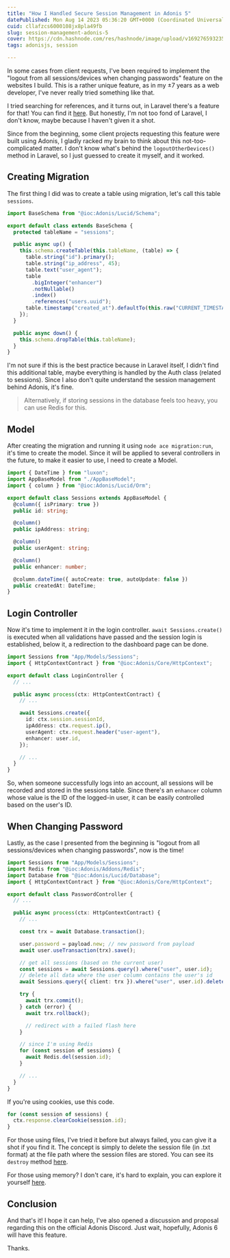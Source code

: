 ```yaml
---
title: "How I Handled Secure Session Management in Adonis 5"
datePublished: Mon Aug 14 2023 05:36:20 GMT+0000 (Coordinated Universal Time)
cuid: cllafzcs6000108jx8pla49fb
slug: session-management-adonis-5
cover: https://cdn.hashnode.com/res/hashnode/image/upload/v1692765932358/ab6b11bd-2212-45cb-89c5-bba3fc2cc661.png
tags: adonisjs, session

---
```


In some cases from client requests, I've been required to implement the "logout from all sessions/devices when changing passwords" feature on the websites I build. This is a rather unique feature, as in my ±7 years as a web developer, I've never really tried something like that.

I tried searching for references, and it turns out, in Laravel there's a feature for that! You can find it [here](https://laravel.com/docs/10.x/authentication#invalidating-sessions-on-other-devices). But honestly, I'm not too fond of Laravel, I don't know, maybe because I haven't given it a shot.

Since from the beginning, some client projects requesting this feature were built using Adonis, I gladly racked my brain to think about this not-too-complicated matter. I don't know what's behind the `logoutOtherDevices()` method in Laravel, so I just guessed to create it myself, and it worked.

## Creating Migration

The first thing I did was to create a table using migration, let's call this table `sessions`.

```typescript
import BaseSchema from "@ioc:Adonis/Lucid/Schema";

export default class extends BaseSchema {
  protected tableName = "sessions";

  public async up() {
    this.schema.createTable(this.tableName, (table) => {
      table.string("id").primary();
      table.string("ip_address", 45);
      table.text("user_agent");
      table
        .bigInteger("enhancer")
        .notNullable()
        .index()
        .references("users.uuid");
      table.timestamp("created_at").defaultTo(this.raw("CURRENT_TIMESTAMP"));
    });
  }

  public async down() {
    this.schema.dropTable(this.tableName);
  }
}
```

I'm not sure if this is the best practice because in Laravel itself, I didn't find this additional table, maybe everything is handled by the Auth class (related to sessions). Since I also don't quite understand the session management behind Adonis, it's fine.

> Alternatively, if storing sessions in the database feels too heavy, you can use Redis for this.

## Model

After creating the migration and running it using `node ace migration:run`, it's time to create the model. Since it will be applied to several controllers in the future, to make it easier to use, I need to create a Model.

```typescript
import { DateTime } from "luxon";
import AppBaseModel from "./AppBaseModel";
import { column } from "@ioc:Adonis/Lucid/Orm";

export default class Sessions extends AppBaseModel {
  @column({ isPrimary: true })
  public id: string;

  @column()
  public ipAddress: string;

  @column()
  public userAgent: string;

  @column()
  public enhancer: number;

  @column.dateTime({ autoCreate: true, autoUpdate: false })
  public createdAt: DateTime;
}
```

## Login Controller

Now it's time to implement it in the login controller. `await Sessions.create()` is executed when all validations have passed and the session login is established, below it, a redirection to the dashboard page can be done.

```typescript
import Sessions from "App/Models/Sessions";
import { HttpContextContract } from "@ioc:Adonis/Core/HttpContext";

export default class LoginController {
  // ...

  public async process(ctx: HttpContextContract) {
    // ...

    await Sessions.create({
      id: ctx.session.sessionId,
      ipAddress: ctx.request.ip(),
      userAgent: ctx.request.header("user-agent"),
      enhancer: user.id,
    });

    // ...
  }
}
```

So, when someone successfully logs into an account, all sessions will be recorded and stored in the sessions table. Since there's an `enhancer` column whose value is the ID of the logged-in user, it can be easily controlled based on the user's ID.

## When Changing Password

Lastly, as the case I presented from the beginning is "logout from all sessions/devices when changing passwords", now is the time!

```typescript
import Sessions from "App/Models/Sessions";
import Redis from "@ioc:Adonis/Addons/Redis";
import Database from "@ioc:Adonis/Lucid/Database";
import { HttpContextContract } from "@ioc:Adonis/Core/HttpContext";

export default class PasswordController {
  // ...

  public async process(ctx: HttpContextContract) {
    // ...

    const trx = await Database.transaction();

    user.password = payload.new; // new password from payload
    await user.useTransaction(trx).save();

    // get all sessions (based on the current user)
    const sessions = await Sessions.query().where("user", user.id);
    // delete all data where the user column contains the user's id
    await Sessions.query({ client: trx }).where("user", user.id).delete();

    try {
      await trx.commit();
    } catch (error) {
      await trx.rollback();

      // redirect with a failed flash here
    }

    // since I'm using Redis
    for (const session of sessions) {
      await Redis.del(session.id);
    }

    // ...
  }
}
```

If you're using cookies, use this code.

```typescript
for (const session of sessions) {
  ctx.response.clearCookie(session.id);
}
```

For those using files, I've tried it before but always failed, you can give it a shot if you find it. The concept is simply to delete the session file (in .txt format) at the file path where the session files are stored. You can see its `destroy` method [here](https://github.com/adonisjs/session/blob/6fcea7bb144de18028b1ea693bc7e837cd799fdf/src/Drivers/File.ts#L78C1-L78C1).

For those using memory? I don't care, it's hard to explain, you can explore it yourself [here](https://github.com/adonisjs/session/blob/6fcea7bb144de18028b1ea693bc7e837cd799fdf/src/Drivers/Memory.ts#L42).

## Conclusion

And that's it! I hope it can help, I've also opened a discussion and proposal regarding this on the official Adonis Discord. Just wait, hopefully, Adonis 6 will have this feature.

Thanks.